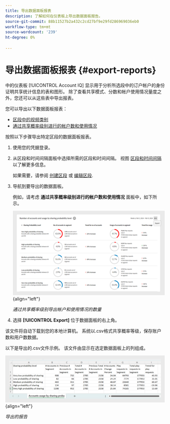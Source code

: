 ```yaml
---
title: 导出数据面板报表
description: 了解如何在仪表板上导出数据面板报告。
source-git-commit: 88b11527b2a432c2cd27bf9e29fd286969036eb0
workflow-type: tm+mt
source-wordcount: '239'
ht-degree: 0%

---
```


# 导出数据面板报表 {#export-reports}

中的仪表板 [!UICONTROL Account IQ] 显示用于分析所选段中的订户帐户的身份证明共享统计信息的表和图形。 除了查看共享模式、分数和帐户使用情况量度之外，您还可以从这些表中导出报表。

您可以导出以下数据面板报表：

* [区段中的视频类别](data-panels.md#video-categories-segment)
* [通过共享概率级别进行的帐户数和使用情况](data-panels.md#number-of-accounts-usage-sharing-probability)

按照以下步骤导出特定区段的数据面板报表。

1. 使用您的凭据登录。
1. 从区段和时间间隔面板中选择所需的区段和时间间隔。 视图 [区段和时间间隔](segments-timeinterval.md#segment-selection) 以了解更多信息。

   如果需要，请参阅 [创建区段](work-with-segments.md#create-new-segment) 或 [编辑区段](work-with-segments.md#edit-segment).

1. 导航到要导出的数据面板。

   例如，请考虑 **通过共享概率级别进行的帐户数和使用情况** 面板中，如下所示。

   ![通过共享概率级别导出帐户和使用情况的数量](assets/export-report.png){align="left"}

   *通过共享概率级别导出帐户和使用情况的数量*

1. 选择 **[!UICONTROL Export]** 位于数据面板的右上角。

该文件将自动下载到您的本地计算机。 系统以.csv格式共享概率等级，保存账户数和用户数数据。

以下是导出的.csv文件示例。 该文件由显示在选定数据面板上的列组成。

![导出的报告](assets/exported-report.png){align="left"}

*导出的报告*

